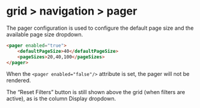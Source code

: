 # grid > navigation > pager

The pager configuration is used to configure the default page size and the available page size dropdown.

```html
<pager enabled="true">
    <defaultPageSize>40</defaultPageSize>
    <pageSizes>20,40,100</pageSizes>
</pager>
```

When the `<pager enabled="false"/>` attribute is set, the pager will not be rendered.

The “Reset Filters” button is still shown above the grid (when filters are active), as is the column Display dropdown.